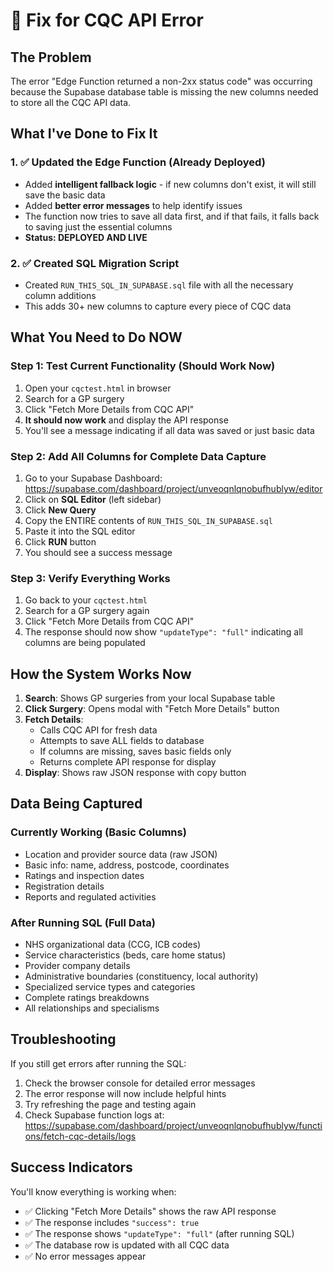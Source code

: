 # 🔧 Fix for CQC API Error

## The Problem
The error "Edge Function returned a non-2xx status code" was occurring because the Supabase database table is missing the new columns needed to store all the CQC API data.

## What I've Done to Fix It

### 1. ✅ Updated the Edge Function (Already Deployed)
- Added **intelligent fallback logic** - if new columns don't exist, it will still save the basic data
- Added **better error messages** to help identify issues
- The function now tries to save all data first, and if that fails, it falls back to saving just the essential columns
- **Status: DEPLOYED AND LIVE**

### 2. ✅ Created SQL Migration Script
- Created `RUN_THIS_SQL_IN_SUPABASE.sql` file with all the necessary column additions
- This adds 30+ new columns to capture every piece of CQC data

## What You Need to Do NOW

### Step 1: Test Current Functionality (Should Work Now)
1. Open your `cqctest.html` in browser
2. Search for a GP surgery
3. Click "Fetch More Details from CQC API"
4. **It should now work** and display the API response
5. You'll see a message indicating if all data was saved or just basic data

### Step 2: Add All Columns for Complete Data Capture
1. Go to your Supabase Dashboard: https://supabase.com/dashboard/project/unveoqnlqnobufhublyw/editor
2. Click on **SQL Editor** (left sidebar)
3. Click **New Query**
4. Copy the ENTIRE contents of `RUN_THIS_SQL_IN_SUPABASE.sql`
5. Paste it into the SQL editor
6. Click **RUN** button
7. You should see a success message

### Step 3: Verify Everything Works
1. Go back to your `cqctest.html`
2. Search for a GP surgery again
3. Click "Fetch More Details from CQC API"
4. The response should now show `"updateType": "full"` indicating all columns are being populated

## How the System Works Now

1. **Search**: Shows GP surgeries from your local Supabase table
2. **Click Surgery**: Opens modal with "Fetch More Details" button
3. **Fetch Details**:
   - Calls CQC API for fresh data
   - Attempts to save ALL fields to database
   - If columns are missing, saves basic fields only
   - Returns complete API response for display
4. **Display**: Shows raw JSON response with copy button

## Data Being Captured

### Currently Working (Basic Columns)
- Location and provider source data (raw JSON)
- Basic info: name, address, postcode, coordinates
- Ratings and inspection dates
- Registration details
- Reports and regulated activities

### After Running SQL (Full Data)
- NHS organizational data (CCG, ICB codes)
- Service characteristics (beds, care home status)
- Provider company details
- Administrative boundaries (constituency, local authority)
- Specialized service types and categories
- Complete ratings breakdowns
- All relationships and specialisms

## Troubleshooting

If you still get errors after running the SQL:
1. Check the browser console for detailed error messages
2. The error response will now include helpful hints
3. Try refreshing the page and testing again
4. Check Supabase function logs at: https://supabase.com/dashboard/project/unveoqnlqnobufhublyw/functions/fetch-cqc-details/logs

## Success Indicators

You'll know everything is working when:
- ✅ Clicking "Fetch More Details" shows the raw API response
- ✅ The response includes `"success": true`
- ✅ The response shows `"updateType": "full"` (after running SQL)
- ✅ The database row is updated with all CQC data
- ✅ No error messages appear